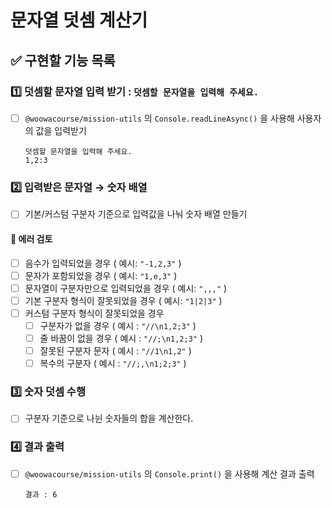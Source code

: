 # 문자열 덧셈 계산기

## ✅ 구현할 기능 목록

### 1️⃣ 덧셈할 문자열 입력 받기 : `덧셈할 문자열을 입력해 주세요.`

-   [ ] `@woowacourse/mission-utils` 의 `Console.readLineAsync()` 을 사용해 사용자의 값을 입력받기
    ```
    덧셈할 문자열을 입력해 주세요.
    1,2:3
    ```

### 2️⃣ 입력받은 문자열 → 숫자 배열

-   [ ] 기본/커스텀 구분자 기준으로 입력값을 나눠 숫자 배열 만들기

#### 🚨 에러 검토

-   [ ] 음수가 입력되었을 경우 ( 예시: `"-1,2,3"` )
-   [ ] 문자가 포함되었을 경우 ( 예시: `"1,e,3"` )
-   [ ] 문자열이 구분자만으로 입력되었을 경우 ( 예시: `",,,"` )
-   [ ] 기본 구분자 형식이 잘못되었을 경우 ( 예시: `"1|2|3"` )
-   [ ] 커스텀 구분자 형식이 잘못되었을 경우
    -   [ ] 구분자가 없을 경우 ( 예시 : `"//\n1,2;3"` )
    -   [ ] 줄 바꿈이 없을 경우 ( 예시 : `"//;\n1,2;3"` )
    -   [ ] 잘못된 구분자 문자 ( 예시 : `"//1\n1,2"` )
    -   [ ] 복수의 구분자 ( 예시 : `"//;,\n1;2;3"` )

### 3️⃣ 숫자 덧셈 수행

-   [ ] 구분자 기준으로 나뉜 숫자들의 합을 계산한다.

### 4️⃣ 결과 출력

-   [ ] `@woowacourse/mission-utils` 의 `Console.print()` 을 사용해 계산 결과 출력
    ```
    결과 : 6
    ```
